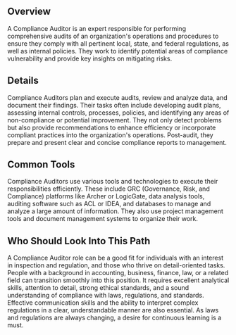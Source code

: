 ## Overview

A Compliance Auditor is an expert responsible for performing comprehensive audits of an organization's operations and procedures to ensure they comply with all pertinent local, state, and federal regulations, as well as internal policies. They work to identify potential areas of compliance vulnerability and provide key insights on mitigating risks.

## Details

Compliance Auditors plan and execute audits, review and analyze data, and document their findings. Their tasks often include developing audit plans, assessing internal controls, processes, policies, and identifying any areas of non-compliance or potential improvement. They not only detect problems but also provide recommendations to enhance efficiency or incorporate compliant practices into the organization's operations. Post-audit, they prepare and present clear and concise compliance reports to management.

## Common Tools

Compliance Auditors use various tools and technologies to execute their responsibilities efficiently. These include GRC (Governance, Risk, and Compliance) platforms like Archer or LogicGate, data analysis tools, auditing software such as ACL or IDEA, and databases to manage and analyze a large amount of information. They also use project management tools and document management systems to organize their work.

## Who Should Look Into This Path

A Compliance Auditor role can be a good fit for individuals with an interest in inspection and regulation, and those who thrive on detail-oriented tasks. People with a background in accounting, business, finance, law, or a related field can transition smoothly into this position. It requires excellent analytical skills, attention to detail, strong ethical standards, and a sound understanding of compliance with laws, regulations, and standards. Effective communication skills and the ability to interpret complex regulations in a clear, understandable manner are also essential. As laws and regulations are always changing, a desire for continuous learning is a must.